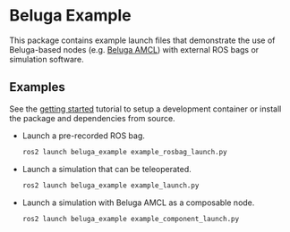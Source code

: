 # Beluga Example

This package contains example launch files that demonstrate the use of Beluga-based nodes (e.g. [Beluga AMCL](../beluga_amcl)) with external ROS bags or simulation software.

## Examples

See the [getting started](../GETTING_STARTED.md) tutorial to setup a development container or install the package and dependencies from source.

- Launch a pre-recorded ROS bag.
  ```bash
  ros2 launch beluga_example example_rosbag_launch.py
  ```

- Launch a simulation that can be teleoperated.
  ```bash
  ros2 launch beluga_example example_launch.py
  ```

- Launch a simulation with Beluga AMCL as a composable node.
  ```bash
  ros2 launch beluga_example example_component_launch.py
  ```
